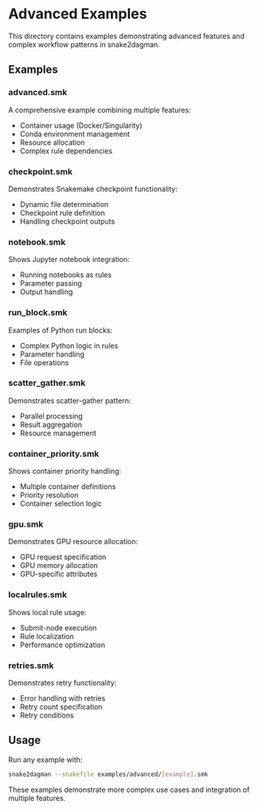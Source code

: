 # Advanced Examples

This directory contains examples demonstrating advanced features and complex workflow patterns in snake2dagman.

## Examples

### advanced.smk
A comprehensive example combining multiple features:
- Container usage (Docker/Singularity)
- Conda environment management
- Resource allocation
- Complex rule dependencies

### checkpoint.smk
Demonstrates Snakemake checkpoint functionality:
- Dynamic file determination
- Checkpoint rule definition
- Handling checkpoint outputs

### notebook.smk
Shows Jupyter notebook integration:
- Running notebooks as rules
- Parameter passing
- Output handling

### run_block.smk
Examples of Python run blocks:
- Complex Python logic in rules
- Parameter handling
- File operations

### scatter_gather.smk
Demonstrates scatter-gather pattern:
- Parallel processing
- Result aggregation
- Resource management

### container_priority.smk
Shows container priority handling:
- Multiple container definitions
- Priority resolution
- Container selection logic

### gpu.smk
Demonstrates GPU resource allocation:
- GPU request specification
- GPU memory allocation
- GPU-specific attributes

### localrules.smk
Shows local rule usage:
- Submit-node execution
- Rule localization
- Performance optimization

### retries.smk
Demonstrates retry functionality:
- Error handling with retries
- Retry count specification
- Retry conditions

## Usage

Run any example with:
```bash
snake2dagman --snakefile examples/advanced/[example].smk
```

These examples demonstrate more complex use cases and integration of multiple features.
